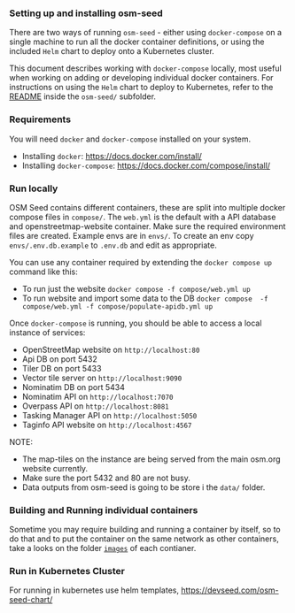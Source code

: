 ### Setting up and installing osm-seed

There are two ways of running `osm-seed` - either using `docker-compose` on a single machine to run all the docker container definitions, or using the included `Helm` chart to deploy onto a Kubernetes cluster.

This document describes working with `docker-compose` locally, most useful when working on adding or developing individual docker containers. For instructions on using the `Helm` chart to deploy to Kubernetes, refer to the [README](osm-seed/README.md) inside the `osm-seed/` subfolder.

### Requirements

You will need `docker` and `docker-compose` installed on your system.

  - Installing `docker`: https://docs.docker.com/install/
  - Installing `docker-compose`: https://docs.docker.com/compose/install/

### Run locally

OSM Seed contains different containers, these are split into multiple docker compose files in `compose/`. The `web.yml` is the default with a API database and openstreetmap-website container. Make sure the required environment files are created. Example envs are in `envs/`. To create an env copy `envs/.env.db.example` to `.env.db` and edit as appropriate.


You can use any container required by extending the `docker compose up` command like this:
* To run just the website `docker compose -f compose/web.yml up`
* To run website and import some data to the DB `docker compose  -f compose/web.yml -f compose/populate-apidb.yml up`

Once `docker-compose` is running, you should be able to access a local instance of services:

   - OpenStreetMap website on `http://localhost:80`
   - Api DB on port 5432
   - Tiler DB on port 5433
   - Vector tile server on `http://localhost:9090`
   - Nominatim DB on port 5434
   - Nominatim API on  `http://localhost:7070`
   - Overpass API on `http://localhost:8081`
   - Tasking Manager API on `http://localhost:5050`
   - Taginfo API website on `http://localhost:4567`

NOTE: 
 
 - The map-tiles on the instance are being served from the main osm.org website currently. 
 - Make sure the port 5432 and 80 are not busy.
 - Data outputs from osm-seed is going to be store i the `data/` folder.


### Building and Running individual containers

Sometime you may require building and running a container by itself, so to do that and to put the container on the same network as other containers, take a looks on the folder [`images`](images/) of each contianer.

### Run in Kubernetes Cluster

For running in kubernetes use helm templates, https://devseed.com/osm-seed-chart/